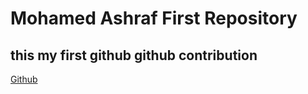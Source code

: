 # Mohamed Ashraf First Repository
## this my first github github contribution

[Github](http://google.com)